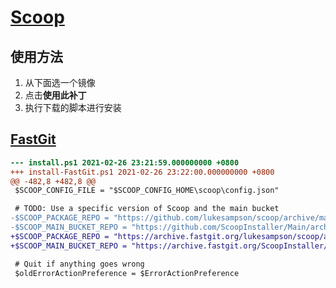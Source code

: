 # [Scoop](https://scoop.sh/)

<script>
export default {
  data: () => ({
    sourceURL: 'https://github.com/ScoopInstaller/Install/blob/master/install.ps1',
    filename: 'scoop-install.ps1',
  })
}
</script>

## 使用方法

1. 从下面选一个镜像
2. 点击**使用此补丁**
3. 执行下载的脚本进行安装

## [FastGit](https://fastgit.org/)

<Patch :sourceURL="sourceURL" :filename="filename">

```diff
--- install.ps1	2021-02-26 23:21:59.000000000 +0800
+++ install-FastGit.ps1	2021-02-26 23:22:00.000000000 +0800
@@ -482,8 +482,8 @@
 $SCOOP_CONFIG_FILE = "$SCOOP_CONFIG_HOME\scoop\config.json"

 # TODO: Use a specific version of Scoop and the main bucket
-$SCOOP_PACKAGE_REPO = "https://github.com/lukesampson/scoop/archive/master.zip"
-$SCOOP_MAIN_BUCKET_REPO = "https://github.com/ScoopInstaller/Main/archive/master.zip"
+$SCOOP_PACKAGE_REPO = "https://archive.fastgit.org/lukesampson/scoop/archive/master.zip"
+$SCOOP_MAIN_BUCKET_REPO = "https://archive.fastgit.org/ScoopInstaller/Main/archive/master.zip"

 # Quit if anything goes wrong
 $oldErrorActionPreference = $ErrorActionPreference
```

</Patch>
